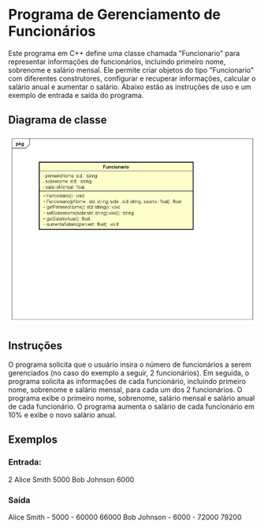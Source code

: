 # Programa de Gerenciamento de Funcionários


Este programa em C++ define uma classe chamada "Funcionario" para representar informações de funcionários, incluindo primeiro nome, sobrenome e salário mensal. Ele permite criar objetos do tipo "Funcionario" com diferentes construtores, configurar e recuperar informações, calcular o salário anual e aumentar o salário. Abaixo estão as instruções de uso e um exemplo de entrada e saída do programa.

## Diagrama de classe

![Alt text](image.png)

## Instruções 

O programa solicita que o usuário insira o número de funcionários a serem gerenciados (no caso do exemplo a seguir, 2 funcionários).
Em seguida, o programa solicita as informações de cada funcionário, incluindo primeiro nome, sobrenome e salário mensal, para cada um dos 2 funcionários.
O programa exibe o primeiro nome, sobrenome, salário mensal e salário anual de cada funcionário.
O programa aumenta o salário de cada funcionário em 10% e exibe o novo salário anual.

## Exemplos 

### Entrada: 

2
Alice
Smith
5000
Bob
Johnson
6000

### Saída

Alice Smith - 5000 - 60000
66000
Bob Johnson - 6000 - 72000
79200
